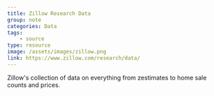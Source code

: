 ```yaml
---
title: Zillow Research Data
group: note
categories: Data
tags:
    - source
type: resource
image: /assets/images/zillow.png
link: https://www.zillow.com/research/data/
---
```

Zillow's collection of data on everything from zestimates to home sale counts and prices.

